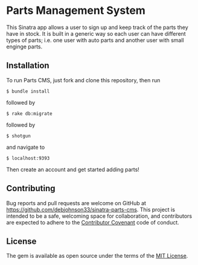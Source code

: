 # Parts Management System

This Sinatra app allows a user to sign up and keep track of the parts they have in stock. It is built in a generic way so each user can have different types of parts; i.e. one user with auto parts and another user with small enginge parts.

## Installation

To run Parts CMS, just fork and clone this repository, then run

	$ bundle install

followed by

	$ rake db:migrate

followed by
	
	$ shotgun

and navigate to

	$ localhost:9393

Then create an account and get started adding parts!

## Contributing

Bug reports and pull requests are welcome on GitHub at https://github.com/debjohnson33/sinatra-parts-cms. This project is intended to be a safe, welcoming space for collaboration, and contributors are expected to adhere to the [Contributor Covenant](contributor-covenant.org) code of conduct.


## License

The gem is available as open source under the terms of the [MIT License](http://opensource.org/licenses/MIT). 

